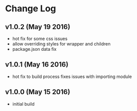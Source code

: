 # Change Log

## v1.0.2 (May 19 2016)

- hot fix for some css issues
- allow overriding styles for wrapper and children
- package.json data fix

## v1.0.1 (May 16 2016)

- hot fix to build process fixes issues with importing module

## v1.0.0 (May 15 2016)

- initial build
